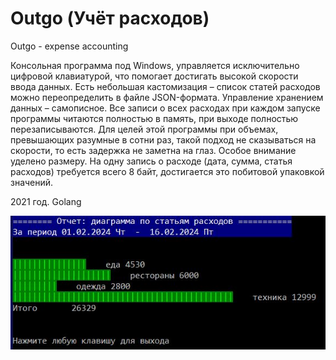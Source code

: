 # Outgo (Учёт расходов)
Outgo - expense accounting

Консольная программа под Windows, управляется исключительно цифровой клавиатурой, что помогает достигать высокой скорости ввода данных. 
Есть небольшая кастомизация &ndash; список статей расходов можно переопределить в файле JSON-формата. 
Управление хранением данных &ndash; самописное. Все записи о всех расходах при каждом запуске программы читаются полностью в память, при выходе полностью перезаписываются. Для целей этой программы при объемах, превышающих разумные в сотни раз, такой подход не сказываться на скорости, то есть задержка не заметна на глаз. Особое внимание уделено размеру. На одну запись о расходе (дата, сумма, статья расходов) требуется всего 8 байт, достигается это побитовой упаковкой значений.</p>

2021 год. Golang

![Image alt](https://github.com/wwwstepan/Outgo/blob/main/report.JPG)
